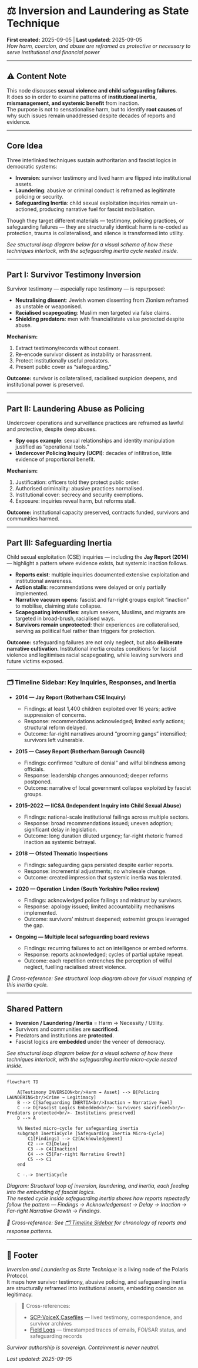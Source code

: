 # ⚖️ Inversion and Laundering as State Technique  

**First created:** 2025-09-05 | **Last updated:** 2025-09-05  
*How harm, coercion, and abuse are reframed as protective or necessary to serve institutional and financial power*  

---

## ⚠️ Content Note  

This node discusses **sexual violence and child safeguarding failures**.  
It does so in order to examine patterns of **institutional inertia, mismanagement, and systemic benefit** from inaction.  
The purpose is not to sensationalise harm, but to identify **root causes** of why such issues remain unaddressed despite decades of reports and evidence.  

---

## Core Idea  

Three interlinked techniques sustain authoritarian and fascist logics in democratic systems:  

- **Inversion**: survivor testimony and lived harm are flipped into institutional assets.  
- **Laundering**: abusive or criminal conduct is reframed as legitimate policing or security.  
- **Safeguarding Inertia**: child sexual exploitation inquiries remain un-actioned, producing narrative fuel for fascist mobilisation.  

Though they target different materials — testimony, policing practices, or safeguarding failures — they are structurally identical: harm is re-coded as protection, trauma is collateralised, and silence is transformed into utility.  

*See structural loop diagram below for a visual schema of how these techniques interlock, with the safeguarding inertia cycle nested inside.*  

---

## Part I: Survivor Testimony Inversion  

Survivor testimony — especially rape testimony — is repurposed:  

- **Neutralising dissent**: Jewish women dissenting from Zionism reframed as unstable or weaponised.  
- **Racialised scapegoating**: Muslim men targeted via false claims.  
- **Shielding predators**: men with financial/state value protected despite abuse.  

**Mechanism:**  
1. Extract testimony/records without consent.  
2. Re-encode survivor dissent as instability or harassment.  
3. Protect institutionally useful predators.  
4. Present public cover as “safeguarding.”  

**Outcome:** survivor is collateralised, racialised suspicion deepens, and institutional power is preserved.  

---

## Part II: Laundering Abuse as Policing  

Undercover operations and surveillance practices are reframed as lawful and protective, despite deep abuses.  

- **Spy cops example**: sexual relationships and identity manipulation justified as “operational tools.”  
- **Undercover Policing Inquiry (UCPI)**: decades of infiltration, little evidence of proportional benefit.  

**Mechanism:**  
1. Justification: officers told they protect public order.  
2. Authorised criminality: abusive practices normalised.  
3. Institutional cover: secrecy and security exemptions.  
4. Exposure: inquiries reveal harm, but reforms stall.  

**Outcome:** institutional capacity preserved, contracts funded, survivors and communities harmed.  

---

## Part III: Safeguarding Inertia  

Child sexual exploitation (CSE) inquiries — including the **Jay Report (2014)** — highlight a pattern where evidence exists, but systemic inaction follows.  

- **Reports exist**: multiple inquiries documented extensive exploitation and institutional awareness.  
- **Action stalls**: recommendations were delayed or only partially implemented.  
- **Narrative vacuum opens**: fascist and far-right groups exploit “inaction” to mobilise, claiming state collapse.  
- **Scapegoating intensifies**: asylum seekers, Muslims, and migrants are targeted in broad-brush, racialised ways.  
- **Survivors remain unprotected**: their experiences are collateralised, serving as political fuel rather than triggers for protection.  

**Outcome:** safeguarding failures are not only neglect, but also **deliberate narrative cultivation**. Institutional inertia creates conditions for fascist violence and legitimises racial scapegoating, while leaving survivors and future victims exposed.  

---

### 🗂️ Timeline Sidebar: Key Inquiries, Responses, and Inertia  

- **2014 — Jay Report (Rotherham CSE Inquiry)**  
  - Findings: at least 1,400 children exploited over 16 years; active suppression of concerns.  
  - Response: recommendations acknowledged; limited early actions; structural reform delayed.  
  - Outcome: far-right narratives around “grooming gangs” intensified; survivors left vulnerable.  

- **2015 — Casey Report (Rotherham Borough Council)**  
  - Findings: confirmed “culture of denial” and wilful blindness among officials.  
  - Response: leadership changes announced; deeper reforms postponed.  
  - Outcome: narrative of local government collapse exploited by fascist groups.  

- **2015–2022 — IICSA (Independent Inquiry into Child Sexual Abuse)**  
  - Findings: national-scale institutional failings across multiple sectors.  
  - Response: broad recommendations issued; uneven adoption; significant delay in legislation.  
  - Outcome: long duration diluted urgency; far-right rhetoric framed inaction as systemic betrayal.  

- **2018 — Ofsted Thematic Inspections**  
  - Findings: safeguarding gaps persisted despite earlier reports.  
  - Response: incremental adjustments; no wholesale change.  
  - Outcome: created impression that systemic inertia was tolerated.  

- **2020 — Operation Linden (South Yorkshire Police review)**  
  - Findings: acknowledged police failings and mistrust by survivors.  
  - Response: apology issued; limited accountability mechanisms implemented.  
  - Outcome: survivors’ mistrust deepened; extremist groups leveraged the gap.  

- **Ongoing — Multiple local safeguarding board reviews**  
  - Findings: recurring failures to act on intelligence or embed reforms.  
  - Response: reports acknowledged; cycles of partial uptake repeat.  
  - Outcome: each repetition entrenches the perception of wilful neglect, fuelling racialised street violence.  

*📡 Cross-reference: See structural loop diagram above for visual mapping of this inertia cycle.*  

---

## Shared Pattern  

- **Inversion / Laundering / Inertia** = Harm → Necessity / Utility.  
- Survivors and communities are **sacrificed**.  
- Predators and institutions are **protected**.  
- Fascist logics are **embedded** under the veneer of democracy.  

*See structural loop diagram below for a visual schema of how these techniques interlock, with the safeguarding inertia micro-cycle nested inside.*  

---

```mermaid
flowchart TD

    A[Testimony INVERSION<br/>Harm → Asset] --> B[Policing LAUNDERING<br/>Crime → Legitimacy]
    B --> C[Safeguarding INERTIA<br/>Inaction → Narrative Fuel]
    C --> D[Fascist Logics Embedded<br/>- Survivors sacrificed<br/>- Predators protected<br/>- Institutions preserved]
    D --> A

    %% Nested micro-cycle for safeguarding inertia
    subgraph InertiaCycle [Safeguarding Inertia Micro-Cycle]
        C1[Findings] --> C2[Acknowledgement]
        C2 --> C3[Delay]
        C3 --> C4[Inaction]
        C4 --> C5[Far-right Narrative Growth]
        C5 --> C1
    end

    C -.-> InertiaCycle  
```

*Diagram: Structural loop of inversion, laundering, and inertia, each feeding into the embedding of fascist logics.  
The nested cycle inside safeguarding inertia shows how reports repeatedly follow the pattern — Findings → Acknowledgement → Delay → Inaction → Far-right Narrative Growth → Findings.*  

*📡 Cross-reference: See [🗂️ Timeline Sidebar](#️-timeline-sidebar-key-inquiries-responses-and-inertia) for chronology of reports and response patterns.*  

---

## 🏮 Footer  

*Inversion and Laundering as State Technique* is a living node of the Polaris Protocol.  
It maps how survivor testimony, abusive policing, and safeguarding inertia are structurally reframed into institutional assets, embedding coercion as legitimacy.  

> 📡 Cross-references:  
> - [SCP-VoiceX Casefiles](../SCP-VoiceX_Casefiles/) — lived testimony, correspondence, and survivor archives  
> - [Field Logs](../Field_Logs/) — timestamped traces of emails, FOI/SAR status, and safeguarding records  

*Survivor authorship is sovereign. Containment is never neutral.*  

_Last updated: 2025-09-05_  

